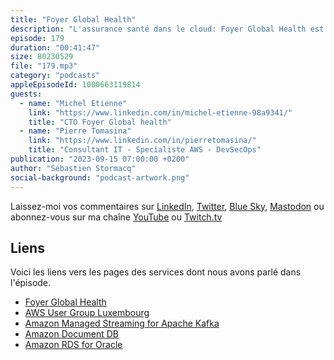 ```yaml
---
title: "Foyer Global Health"
description: "L'assurance santé dans le cloud: Foyer Global Health est une division de la société luxembourgeoise d'assurance Foyer. Leurs équipes ont créé un système IT dans le cloud pour satisfaire leurs exigences métier. Dans cet épisode, découvrez comment Foyer Global Health est parti des besoins et exigences du métier pour construire une architecture dans le cloud. Depuis les besoins de bureautique, les systèmes backend et les environnements de dévelopmenet et CI/CD. On y parle aussi de stratégie d'utilisation de plusieurs comptes AWS, de stratégie de repository de code, de configuration réseau de type 'Hub and Spoke' et de 'Security as Code'."
episode: 179
duration: "00:41:47"
size: 80230529
file: "179.mp3"
category: "podcasts"
appleEpisodeId: 1000663119814
guests:
  - name: "Michel Etienne"
    link: "https://www.linkedin.com/in/michel-etienne-98a9341/"
    title: "CTO Foyer Global health"
  - name: "Pierre Tomasina"
    link: "https://www.linkedin.com/in/pierretomasina/"
    title: "Consultant IT - Specialiste AWS - DevSecOps"
publication: "2023-09-15 07:00:00 +0200"
author: "Sébastien Stormacq"
social-background: "podcast-artwork.png"
---
```


Laissez-moi vos commentaires sur [LinkedIn](https://www.linkedin.com/in/sebastienstormacq/), [Twitter](https://twitter.com/sebsto), [Blue Sky](https://bsky.app/profile/sebsto.bsky.social), [Mastodon](https://awscommunity.social/@sebsto) ou abonnez-vous sur ma chaîne [YouTube](https://www.youtube.com/sebsto) ou [Twitch.tv](https://www.twitch.tv/sebAWS)

## Liens

Voici les liens vers les pages des services dont nous avons parlé dans l'épisode.

- [Foyer Global Health](https://www.foyerglobalhealth.com/)
- [AWS User Group Luxembourg](https://www.meetup.com/aws-user-group-luxembourg/)
- [Amazon Managed Streaming for Apache Kafka](https://aws.amazon.com/msk/)
- [Amazon Document DB](https://aws.amazon.com/documentdb/)
- [Amazon RDS for Oracle](https://aws.amazon.com/rds/oracle/)